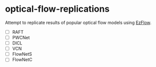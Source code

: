 # optical-flow-replications

Attempt to replicate results of popular optical flow models using [EzFlow](https://github.com/neu-vig/ezflow).

- [ ] RAFT
- [ ] PWCNet
- [ ] DICL
- [ ] VCN
- [ ] FlowNetS
- [ ] FlowNetC
